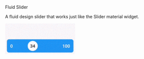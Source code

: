 Fluid Slider

A fluid design slider that works just like the Slider material widget.

![](images/flutter_fluid_slider1.gif)